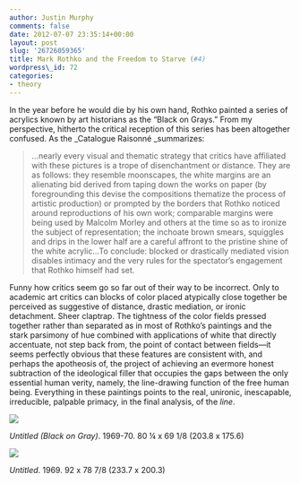 ```yaml
---
author: Justin Murphy
comments: false
date: 2012-07-07 23:35:14+00:00
layout: post
slug: '26726059365'
title: Mark Rothko and the Freedom to Starve (#4)
wordpress\_id: 72
categories:
- theory
---
```


In the year before he would die by his own hand, Rothko painted a series of acrylics known by art historians as the “Black on Grays.” From my perspective, hitherto the critical reception of this series has been altogether confused. As the \_Catalogue Raisonné \_summarizes:


> …nearly every visual and thematic strategy that critics have affiliated with these pictures is a trope of disenchantment or distance. They are as follows: they resemble moonscapes, the white margins are an alienating bid derived from taping down the works on paper (by foregrounding this devise the compositions thematize the process of artistic production) or prompted by the borders that Rothko noticed around reproductions of his own work; comparable margins were being used by Malcolm Morley and others at the time so as to ironize the subject of representation; the inchoate brown smears, squiggles and drips in the lower half are a careful affront to the pristine shine of the white acrylic…To conclude: blocked or drastically mediated vision disables intimacy and the very rules for the spectator’s engagement that Rothko himself had set.


Funny how critics seem go so far out of their way to be incorrect. Only to academic art critics can blocks of color placed atypically close together be perceived as suggestive of distance, drastic mediation, or ironic detachment. Sheer claptrap. The tightness of the color fields pressed together rather than separated as in most of Rothko’s paintings and the stark parsimony of hue combined with applications of white that directly accentuate, not step back from, the point of contact between fields—it seems perfectly obvious that these features are consistent with, and perhaps the apotheosis of, the project of achieving an evermore honest subtraction of the ideological filler that occupies the gaps between the only essential human verity, namely, the line-drawing function of the free human being. Everything in these paintings points to the real, unironic, inescapable, irreducible, palpable primacy, in the final analysis, of the _line_.

![][image-1]

_Untitled (Black on Gray)_. 1969-70. 80 ¼ x 69 1/8 (203.8 x 175.6)

![][image-2]

_Untitled_. 1969. 92 x 78 7/8 (233.7 x 200.3)

[image-1]:	http://media.tumblr.com/tumblr_m6tdd6UMFe1qz9517.png
[image-2]:	http://media.tumblr.com/tumblr_m6tde3SmLQ1qz9517.png